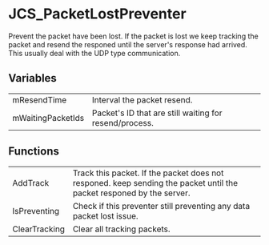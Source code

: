 # JCS_PacketLostPreventer

Prevent the packet have been lost. If the packet is lost we
keep tracking the packet and resend the responed until the
server's response had arrived. This usually deal with the
UDP type communication.


## Variables

<table>
  <tr>
    <td>mResendTime</td>
    <td>Interval the packet resend.</td>
  </tr>
  <tr>
    <td>mWaitingPacketIds</td>
    <td>Packet's ID that are still waiting for resend/process.</td>
  </tr>
</table>


## Functions

<table>
  <tr>
    <td>AddTrack</td>
    <td>
      Track this packet. If the packet does not responed.
      keep sending the packet until the packet responed by the
      server.
    </td>
  </tr>
  <tr>
    <td>IsPreventing</td>
    <td>Check if this preventer still preventing any data packet lost issue.</td>
  </tr>
  <tr>
    <td>ClearTracking</td>
    <td>Clear all tracking packets.</td>
  </tr>
</table>

